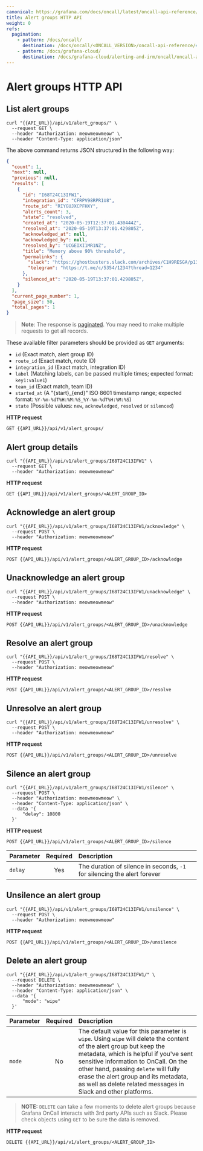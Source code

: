 ```yaml
---
canonical: https://grafana.com/docs/oncall/latest/oncall-api-reference/alertgroups/
title: Alert groups HTTP API
weight: 0
refs:
  pagination:
    - pattern: /docs/oncall/
      destination: /docs/oncall/<ONCALL_VERSION>/oncall-api-reference/#pagination
    - pattern: /docs/grafana-cloud/
      destination: /docs/grafana-cloud/alerting-and-irm/oncall/oncall-api-reference/#pagination
---
```


# Alert groups HTTP API

## List alert groups

```shell
curl "{{API_URL}}/api/v1/alert_groups/" \
  --request GET \
  --header "Authorization: meowmeowmeow" \
  --header "Content-Type: application/json"
```

The above command returns JSON structured in the following way:

```json
{
  "count": 1,
  "next": null,
  "previous": null,
  "results": [
    {
      "id": "I68T24C13IFW1",
      "integration_id": "CFRPV98RPR1U8",
      "route_id": "RIYGUJXCPFHXY",
      "alerts_count": 3,
      "state": "resolved",
      "created_at": "2020-05-19T12:37:01.430444Z",
      "resolved_at": "2020-05-19T13:37:01.429805Z",
      "acknowledged_at": null,
      "acknowledged_by": null,
      "resolved_by": "UCGEIXI1MR1NZ",
      "title": "Memory above 90% threshold",
      "permalinks": {
        "slack": "https://ghostbusters.slack.com/archives/C1H9RESGA/p135854651500008",
        "telegram": "https://t.me/c/5354/1234?thread=1234"
      },
      "silenced_at": "2020-05-19T13:37:01.429805Z",
    }
  ],
  "current_page_number": 1,
  "page_size": 50,
  "total_pages": 1
}
```

> **Note**: The response is [paginated](ref:pagination). You may need to make multiple requests to get all records.

These available filter parameters should be provided as `GET` arguments:

- `id` (Exact match, alert group ID)
- `route_id` (Exact match, route ID)
- `integration_id` (Exact match, integration ID)
- `label` (Matching labels, can be passed multiple times; expected format: `key1:value1`)
- `team_id` (Exact match, team ID)
- `started_at` (A "{start}_{end}" ISO 8601 timestamp range; expected format: `%Y-%m-%dT%H:%M:%S_%Y-%m-%dT%H:%M:%S`)
- `state` (Possible values: `new`, `acknowledged`, `resolved` or `silenced`)

**HTTP request**

`GET {{API_URL}}/api/v1/alert_groups/`

## Alert group details

```shell
curl "{{API_URL}}/api/v1/alert_groups/I68T24C13IFW1" \
  --request GET \
  --header "Authorization: meowmeowmeow"
```

**HTTP request**

`GET {{API_URL}}/api/v1/alert_groups/<ALERT_GROUP_ID>`

## Acknowledge an alert group

```shell
curl "{{API_URL}}/api/v1/alert_groups/I68T24C13IFW1/acknowledge" \
  --request POST \
  --header "Authorization: meowmeowmeow"
```

**HTTP request**

`POST {{API_URL}}/api/v1/alert_groups/<ALERT_GROUP_ID>/acknowledge`

## Unacknowledge an alert group

```shell
curl "{{API_URL}}/api/v1/alert_groups/I68T24C13IFW1/unacknowledge" \
  --request POST \
  --header "Authorization: meowmeowmeow"
```

**HTTP request**

`POST {{API_URL}}/api/v1/alert_groups/<ALERT_GROUP_ID>/unacknowledge`

## Resolve an alert group

```shell
curl "{{API_URL}}/api/v1/alert_groups/I68T24C13IFW1/resolve" \
  --request POST \
  --header "Authorization: meowmeowmeow"
```

**HTTP request**

`POST {{API_URL}}/api/v1/alert_groups/<ALERT_GROUP_ID>/resolve`

## Unresolve an alert group

```shell
curl "{{API_URL}}/api/v1/alert_groups/I68T24C13IFW1/unresolve" \
  --request POST \
  --header "Authorization: meowmeowmeow"
```

**HTTP request**

`POST {{API_URL}}/api/v1/alert_groups/<ALERT_GROUP_ID>/unresolve`

## Silence an alert group

```shell
curl "{{API_URL}}/api/v1/alert_groups/I68T24C13IFW1/silence" \
  --request POST \
  --header "Authorization: meowmeowmeow" \
  --header "Content-Type: application/json" \
  --data '{
      "delay": 10800
  }'
```

**HTTP request**

`POST {{API_URL}}/api/v1/alert_groups/<ALERT_GROUP_ID>/silence`

| Parameter | Required | Description                                                                                                                                                                                                                                                                                                                                             |
|-----------|:--------:|:--------------------------------------------------------------------------------------------------------------------------------------------------------------------------------------------------------------------------------------------------------------------------------------------------------------------------------------------------------|
| `delay`    |    Yes    | The duration of silence in seconds, `-1` for silencing the alert forever |

## Unsilence an alert group

```shell
curl "{{API_URL}}/api/v1/alert_groups/I68T24C13IFW1/unsilence" \
  --request POST \
  --header "Authorization: meowmeowmeow"
```

**HTTP request**

`POST {{API_URL}}/api/v1/alert_groups/<ALERT_GROUP_ID>/unsilence`

## Delete an alert group

```shell
curl "{{API_URL}}/api/v1/alert_groups/I68T24C13IFW1/" \
  --request DELETE \
  --header "Authorization: meowmeowmeow" \
  --header "Content-Type: application/json" \
  --data '{
      "mode": "wipe"
  }'
```

| Parameter | Required | Description                                                                                                                                                                                                                                                                                                                                             |
|-----------|:--------:|:--------------------------------------------------------------------------------------------------------------------------------------------------------------------------------------------------------------------------------------------------------------------------------------------------------------------------------------------------------|
| `mode`    |    No    | The default value for this parameter is `wipe`. Using `wipe` will delete the content of the alert group but keep the metadata, which is helpful if you've sent sensitive information to OnCall. On the other hand, passing `delete` will fully erase the alert group and its metadata, as well as delete related messages in Slack and other platforms. |

> **NOTE:** `DELETE` can take a few moments to delete alert groups because Grafana OnCall interacts with 3rd party APIs
> such as Slack. Please check objects using `GET` to be sure the data is removed.

**HTTP request**

`DELETE {{API_URL}}/api/v1/alert_groups/<ALERT_GROUP_ID>`
